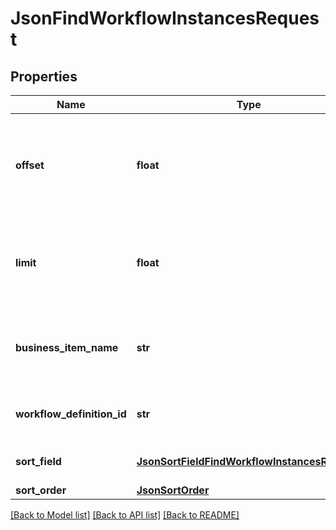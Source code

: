 # JsonFindWorkflowInstancesRequest

## Properties
Name | Type | Description | Notes
------------ | ------------- | ------------- | -------------
**offset** | **float** | The first result to retrieve. If not set (value &#x3D; &lt;tt&gt;0&lt;/tt&gt;), results will be retrieved starting from row &lt;tt&gt;0&lt;/tt&gt; | [optional] 
**limit** | **float** | The maximum number of results to retrieve. If not set (value &#x3D; &lt;tt&gt;0&lt;/tt&gt;), the default limit will be used | [optional] 
**business_item_name** | **str** | The name of the business item that should be contained by the searched workflows | [optional] 
**workflow_definition_id** | **str** | The &lt;code&gt;id&lt;/code&gt; of the workflow definition | [optional] 
**sort_field** | [**JsonSortFieldFindWorkflowInstancesRequest**](JsonSortFieldFindWorkflowInstancesRequest.md) | The field on which the results are sorted | [optional] 
**sort_order** | [**JsonSortOrder**](JsonSortOrder.md) | The sorting order | [optional] 

[[Back to Model list]](../README.md#documentation-for-models) [[Back to API list]](../README.md#documentation-for-api-endpoints) [[Back to README]](../README.md)


